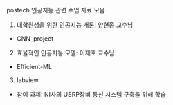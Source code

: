 postech 인공지능 관련 수업 자료 모음
1. 대학원생을 위한 인공지능 개론: 양현종 교수님
- CNN_project

2. 효율적인 인공지능 모델: 이재호 교수님
 - Efficient-ML

3. labview
- 참여 과제: NI사의 USRP장비 통신 시스템 구축을 위해 학습
